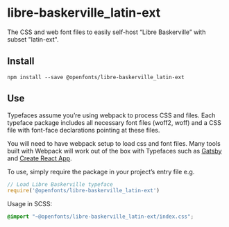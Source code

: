 
# libre-baskerville_latin-ext

The CSS and web font files to easily self-host “Libre Baskerville” with subset "latin-ext".

## Install

`npm install --save @openfonts/libre-baskerville_latin-ext`

## Use

Typefaces assume you’re using webpack to process CSS and files. Each typeface
package includes all necessary font files (woff2, woff) and a CSS file with
font-face declarations pointing at these files.

You will need to have webpack setup to load css and font files. Many tools built
with Webpack will work out of the box with Typefaces such as [Gatsby](https://github.com/gatsbyjs/gatsby)
and [Create React App](https://github.com/facebookincubator/create-react-app).

To use, simply require the package in your project’s entry file e.g.

```javascript
// Load Libre Baskerville typeface
require('@openfonts/libre-baskerville_latin-ext')
```

Usage in SCSS:
```scss
@import "~@openfonts/libre-baskerville_latin-ext/index.css";
```

